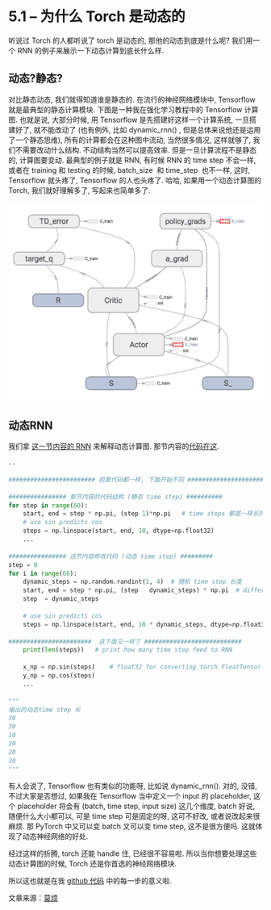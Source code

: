 # 5.1 – 为什么 Torch 是动态的

听说过 Torch 的人都听说了 torch 是动态的, 那他的动态到底是什么呢? 我们用一个 RNN 的例子来展示一下动态计算到底长什么样.

## 动态?静态?

对比静态动态, 我们就得知道谁是静态的. 在流行的神经网络模块中, Tensorflow 就是最典型的静态计算模块. 下图是一种我在强化学习教程中的 Tensorflow 计算图. 也就是说, 大部分时候, 用 Tensorflow 是先搭建好这样一个计算系统, 一旦搭建好了, 就不能改动了 (也有例外, 比如 dynamic_rnn() , 但是总体来说他还是运用了一个静态思维), 所有的计算都会在这种图中流动, 当然很多情况, 这样就够了, 我们不需要改动什么结构. 不动结构当然可以提高效率. 但是一旦计算流程不是静态的, 计算图要变动. 最典型的例子就是 RNN, 有时候 RNN 的 time step 不会一样, 或者在 training 和 testing 的时候, batch_size  和 time_step  也不一样, 这时, Tensorflow 就头疼了, Tensorflow 的人也头疼了. 哈哈, 如果用一个动态计算图的 Torch, 我们就好理解多了, 写起来也简单多了.

![](img/1b292936f4a0c3be1d04e43a994fd48c.png)

## 动态RNN

我们拿 [这一节内容的 RNN](https://www.pytorchtutorial.com/4-3-rnn-for-regression/) 来解释动态计算图. 那节内容的[代码在这](https://github.com/MorvanZhou/PyTorch-Tutorial/blob/master/tutorial-contents/11_RNN_regressor.py).

```py
..

######################## 前面代码都一样, 下面开始不同 #########################

################ 那节内容的代码结构 (静态 time step) ##########
for step in range(60):
    start, end = step * np.pi, (step 1)*np.pi   # time steps 都是一样长的
    # use sin predicts cos
    steps = np.linspace(start, end, 10, dtype=np.float32)
    ...

################ 这节内容修改代码 (动态 time step) #########
step = 0
for i in range(60):
    dynamic_steps = np.random.randint(1, 4)  # 随机 time step 长度
    start, end = step * np.pi, (step   dynamic_steps) * np.pi  # different time steps length
    step  = dynamic_steps

    # use sin predicts cos
    steps = np.linspace(start, end, 10 * dynamic_steps, dtype=np.float32)

#######################  这下面又一样了 ###########################
    print(len(steps))   # print how many time step feed to RNN

    x_np = np.sin(steps)    # float32 for converting torch FloatTensor
    y_np = np.cos(steps)
    ...

"""
输出的动态time step 长
30
30
10
30
20
30
"""
```

有人会说了, Tensorflow 也有类似的功能呀, 比如说 dynamic_rnn(). 对的, 没错, 不过大家是否想过, 如果我在 Tensorflow 当中定义一个 input 的 placeholder, 这个 placeholder 将会有 (batch, time step, input size) 这几个维度, batch 好说, 随便什么大小都可以, 可是 time step 可是固定的呀, 这可不好改, 或者说改起来很麻烦. 那 PyTorch 中又可以变 batch 又可以变 time step, 这不是很方便吗. 这就体现了动态神经网络的好处.

经过这样的折腾, torch 还能 handle 住, 已经很不容易啦. 所以当你想要处理这些动态计算图的时候, Torch 还是你首选的神经网络模块.

所以这也就是在我 [github 代码](https://github.com/MorvanZhou/PyTorch-Tutorial/blob/master/tutorial-contents/501_why_torch_dynamic_graph.py) 中的每一步的意义啦.

文章来源：[莫烦](https://morvanzhou.github.io/)